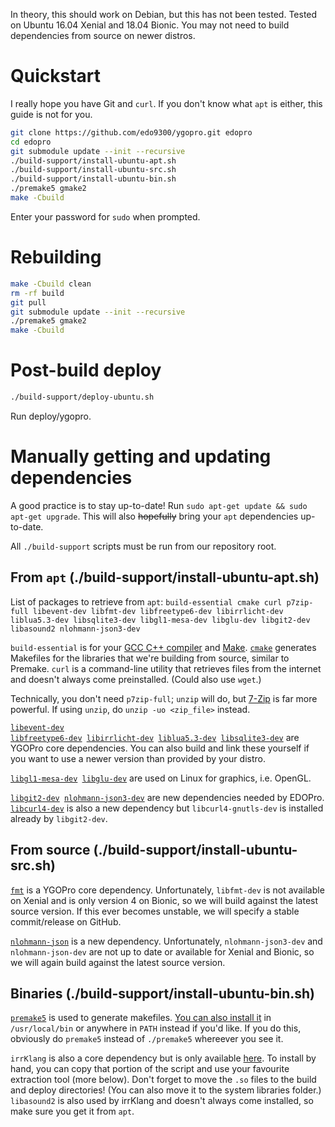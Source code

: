 In theory, this should work on Debian, but this has not been tested. Tested on Ubuntu 16.04 Xenial and 18.04 Bionic. You may not need to build dependencies from source on newer distros.

# Quickstart
I really hope you have Git and `curl`. If you don't know what `apt` is either, this guide is not for you.
```bash
git clone https://github.com/edo9300/ygopro.git edopro
cd edopro
git submodule update --init --recursive
./build-support/install-ubuntu-apt.sh
./build-support/install-ubuntu-src.sh
./build-support/install-ubuntu-bin.sh
./premake5 gmake2
make -Cbuild
```
Enter your password for `sudo` when prompted.

# Rebuilding
```bash
make -Cbuild clean
rm -rf build
git pull
git submodule update --init --recursive
./premake5 gmake2
make -Cbuild
```

# Post-build deploy
```bash
./build-support/deploy-ubuntu.sh
```
Run deploy/ygopro.

# Manually getting and updating dependencies
A good practice is to stay up-to-date! Run `sudo apt-get update && sudo apt-get upgrade`. This will also ~~hopefully~~ bring your `apt` dependencies up-to-date.

All `./build-support` scripts must be run from our repository root.

## From `apt` (./build-support/install-ubuntu-apt.sh)
List of packages to retrieve from `apt`: `build-essential cmake curl p7zip-full libevent-dev libfmt-dev libfreetype6-dev libirrlicht-dev liblua5.3-dev libsqlite3-dev libgl1-mesa-dev libglu-dev libgit2-dev libasound2 nlohmann-json3-dev`

`build-essential` is for your [GCC C++ compiler](https://gcc.gnu.org/) and [Make](https://www.gnu.org/software/make/). <code>[cmake](https://cmake.org/)</code> generates Makefiles for the libraries that we're building from source, similar to Premake. `curl` is a command-line utility that retrieves files from the internet and doesn't always come preinstalled. (Could also use `wget`.)

Technically, you don't need `p7zip-full`; `unzip` will do, but [7-Zip](https://www.7-zip.org/) is far more powerful. If using `unzip`, do `unzip -uo <zip_file>` instead.

<code>[libevent-dev](https://github.com/libevent/libevent) [libfreetype6-dev](https://www.freetype.org/index.html) [libirrlicht-dev](http://irrlicht.sourceforge.net/) [liblua5.3-dev](https://www.lua.org/download.html) [libsqlite3-dev](https://www.sqlite.org/index.html)</code> are YGOPro core dependencies. You can also build and link these yourself if you want to use a newer version than provided by your distro.

<code>[libgl1-mesa-dev](https://www.mesa3d.org/) [libglu-dev](https://www.opengl.org/resources/libraries/)</code> are used on Linux for graphics, i.e. OpenGL.

<code>[libgit2-dev](https://github.com/libgit2/libgit2) [nlohmann-json3-dev](https://github.com/nlohmann/json)</code> are new dependencies needed by EDOPro. 
<code>[libcurl4-dev](https://github.com/curl/curl)</code> is also a new dependency but `libcurl4-gnutls-dev` is installed already by `libgit2-dev`.

## From source (./build-support/install-ubuntu-src.sh)
<code>[fmt](https://github.com/fmtlib/fmt)</code> is a YGOPro core dependency. Unfortunately, `libfmt-dev` is not available on Xenial and is only version 4 on Bionic, so we will build against the latest source version. If this ever becomes unstable, we will specify a stable commit/release on GitHub.

<code>[nlohmann-json](https://github.com/nlohmann/json)</code> is a new dependency. Unfortunately, `nlohmann-json3-dev` and `nlohmann-json-dev` are not up to date or available for Xenial and Bionic, so we will again build against the latest source version.

## Binaries (./build-support/install-ubuntu-bin.sh)
<code>[premake5](https://github.com/premake/premake-core/wiki/Using-Premake)</code> is used to generate makefiles. [You can also install it](https://premake.github.io/download.html#v5) in `/usr/local/bin` or anywhere in `PATH` instead if you'd like. If you do this, obviously do `premake5` instead of `./premake5` whereever you see it.

`irrKlang` is also a core dependency but is only available [here](https://www.ambiera.com/irrklang/downloads.html). To install by hand, you can copy that portion of the script and use your favourite extraction tool (more below). Don't forget to move the `.so` files to the build and deploy directories! (You can also move it to the system libraries folder.) `libasound2` is also used by irrKlang and doesn't always come installed, so make sure you get it from `apt`.

 

